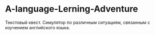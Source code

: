 # A-language-Lerning-Adventure
Текстовый квест. Симулятор по различным ситуациям, связанным с изучением английского языка.
